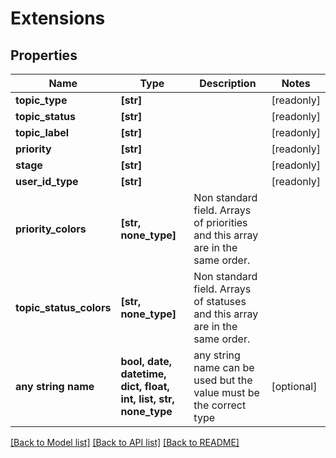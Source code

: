 # Extensions


## Properties
Name | Type | Description | Notes
------------ | ------------- | ------------- | -------------
**topic_type** | **[str]** |  | [readonly] 
**topic_status** | **[str]** |  | [readonly] 
**topic_label** | **[str]** |  | [readonly] 
**priority** | **[str]** |  | [readonly] 
**stage** | **[str]** |  | [readonly] 
**user_id_type** | **[str]** |  | [readonly] 
**priority_colors** | **[str, none_type]** | Non standard field. Arrays of priorities and this array are in the same order. | 
**topic_status_colors** | **[str, none_type]** | Non standard field. Arrays of statuses and this array are in the same order. | 
**any string name** | **bool, date, datetime, dict, float, int, list, str, none_type** | any string name can be used but the value must be the correct type | [optional]

[[Back to Model list]](../README.md#documentation-for-models) [[Back to API list]](../README.md#documentation-for-api-endpoints) [[Back to README]](../README.md)



